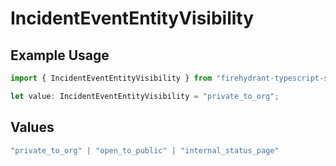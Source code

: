 # IncidentEventEntityVisibility

## Example Usage

```typescript
import { IncidentEventEntityVisibility } from "firehydrant-typescript-sdk/models/components";

let value: IncidentEventEntityVisibility = "private_to_org";
```

## Values

```typescript
"private_to_org" | "open_to_public" | "internal_status_page"
```